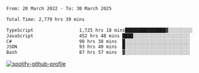 <!--START_SECTION:waka-->

```txt
From: 20 March 2022 - To: 30 March 2025

Total Time: 2,779 hrs 39 mins

TypeScript                 1,725 hrs 18 mins███████████████▓░░░░░░░░░   62.07 %
JavaScript                 452 hrs 48 mins ████░░░░░░░░░░░░░░░░░░░░░   16.29 %
C#                         98 hrs 38 mins  █░░░░░░░░░░░░░░░░░░░░░░░░   03.55 %
JSON                       93 hrs 40 mins  █░░░░░░░░░░░░░░░░░░░░░░░░   03.37 %
Bash                       87 hrs 57 mins  ▓░░░░░░░░░░░░░░░░░░░░░░░░   03.16 %
```

<!--END_SECTION:waka-->
[![spotify-github-profile](https://spotify-github-profile.vercel.app/api/view?uid=c00zprrvy9xiloa9qnco3hmng&cover_image=true&theme=novatorem&show_offline=false&background_color=121212&bar_color=53b14f&bar_color_cover=false)](https://spotify-github-profile.vercel.app/api/view?uid=c00zprrvy9xiloa9qnco3hmng&redirect=true)



